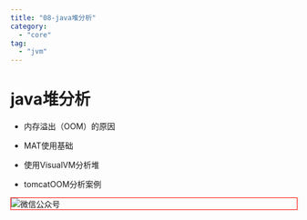 ```yaml
---
title: "08-java堆分析"
category:
  - "core"
tag:
  - "jvm"
---
```


# java堆分析
- 内存溢出（OOM）的原因


- MAT使用基础

- 使用VisualVM分析堆

- tomcatOOM分析案例
<img style="border:1px red solid; display:block; margin:0 auto;" :src="$withBase('/qrcode.jpg')" alt="微信公众号" />
